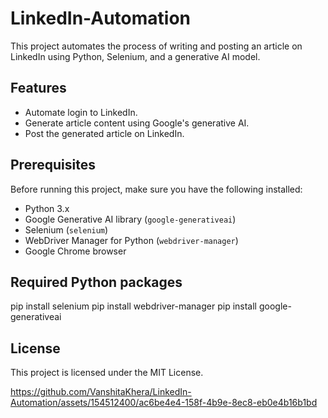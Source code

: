 # LinkedIn-Automation

This project automates the process of writing and posting an article on LinkedIn using Python, Selenium, and a generative AI model.

## Features

- Automate login to LinkedIn.
- Generate article content using Google's generative AI.
- Post the generated article on LinkedIn.

## Prerequisites

Before running this project, make sure you have the following installed:

- Python 3.x
- Google Generative AI library (`google-generativeai`)
- Selenium (`selenium`)
- WebDriver Manager for Python (`webdriver-manager`)
- Google Chrome browser

## Required Python packages
pip install selenium
pip install webdriver-manager
pip install google-generativeai

## License
This project is licensed under the MIT License.


https://github.com/VanshitaKhera/LinkedIn-Automation/assets/154512400/ac6be4e4-158f-4b9e-8ec8-eb0e4b16b1bd



